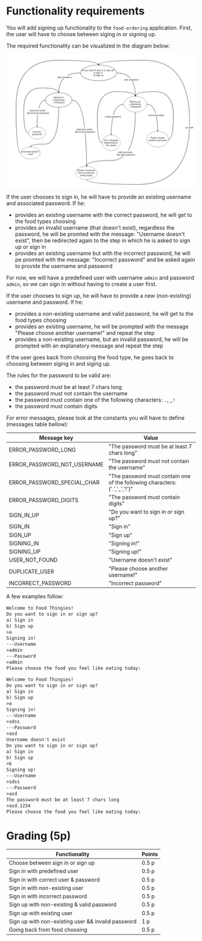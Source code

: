 # Functionality requirements

You will add signing up functionality to the `food-ordering` application. First, the user will have to choose between siging in or signing up.

The required functionality can be visualized in the diagram below:

![sign_up_diagram](sign_up_diagram.png)

If the user chooses to sign in, he will have to provide an existing username and associated password. If he:
* provides an existing username with the correct password, he will get to the food types choosing
* provides an invalid username (that doesn't exist), regardless the password, he will be promted with the message: "Username doesn't exist", then be redirected again to the step in which he is asked to sign up or sign in
* provides an existing username but with the incorrect password, he will pe promted with the message: "Incorrect password" and be asked again to provide the username and password

For now, we will have a predefined user with username `admin` and password `admin`, so we can sign in without having to create a user first. 

If the user chooses to sign up, he will have to provide a new (non-existing) username and password. If he:
* provides a non-existing username and valid password, he will get to the food types choosing
* provides an existing username, he will be prompted with the message "Please choose another username!" and repeat the step
* provides a non-existing username, but an invalid password, he will be prompted with an explanatory message and repeat the step

If the user goes back from choosing the food type, he goes back to choosing between siging in and siging up.

The rules for the password to be valid are:
* the password must be at least 7 chars long
* the password must not contain the username
* the password must contain one of the following characters: `.`,`_`,`!`
* the password must contain digits

For error messages, please look at the constants you will have to define (messages table bellow):

| Message key                 | Value                                                                       |
| --------------------------- | --------------------------------------------------------------------------- |
| ERROR_PASSWORD_LONG         | "The password must be at least 7 chars long"                                |
| ERROR_PASSWORD_NOT_USERNAME | "The password must not contain the username"                                |
| ERROR_PASSWORD_SPECIAL_CHAR | "The password must contain one of the following characters: {'.','\_','!'}" |
| ERROR_PASSWORD_DIGITS       | "The password must contain digits"                                          |
| SIGN_IN_UP                  | "Do you want to sign in or sign up?"                                        |
| SIGN_IN                     | "Sign in"                                                                   |
| SIGN_UP                     | "Sign up"                                                                   |
| SIGNING_IN                  | "Signing in!"                                                               |
| SIGNING_UP                  | "Signing up!"                                                               |
| USER_NOT_FOUND              | "Username doesn't exist"                                                    |
| DUPLICATE_USER              | "Please choose another username!"                                           |
| INCORRECT_PASSWORD          | "Incorrect password"                                                        |

A few examples follow:

```
Welcome to Food Thingies!
Do you want to sign in or sign up?
a) Sign in
b) Sign up
>a
Signing in!
---Username
>admin
---Password
>admin
Please choose the food you feel like eating today:
```

```
Welcome to Food Thingies!
Do you want to sign in or sign up?
a) Sign in
b) Sign up
>a
Signing in!
---Username
>sdss
---Password
>asd
Username doesn't exist
Do you want to sign in or sign up?
a) Sign in
b) Sign up
>b
Signing up!
---Username
>sdss
---Password
>asd
The password must be at least 7 chars long
>asd.1234
Please choose the food you feel like eating today:
```

# Grading (5p)

| Functionality                                  | Points |
| ---------------------------------------------- | ------ |
| Choose between sign in or sign up              | 0.5 p  |
| Sign in with predefined user                   | 0.5 p  |
| Sign in with correct user & password           | 0.5 p  |
| Sign in with non-existing user                 | 0.5 p  |
| Sign in with incorrect password                | 0.5 p  |
| Sign up with non-existing & valid password     | 0.5 p  |
| Sign up with existing user                     | 0.5 p  |
| Sign up with non-existing user && invalid password | 1 p  |
| Going back from food choosing                  | 0.5 p  |

